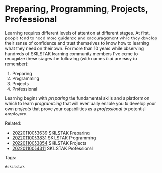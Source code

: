 # Preparing, Programming, Projects, Professional

Learning requires different levels of attention at different stages. At
first, people tend to need more guidance and encouragement while they
develop their sense of confidence and trust themselves to know how to
learning what they need on their own. For more than 10 years while
observing hundreds of SKILSTAK learning community members I've come to
recognize these stages the following (with names that are easy to
remember):

1. Preparing
1. Programming
1. Projects
1. Professional

Learning begins with *preparing* the fundamental skills and a platform
on which to learn *programming* that will eventually enable you to
develop your own *projects* that prove your capabilities as a
*professional* to potential employers. 

Related:

* [20220110053639](/20220110053639/) SKILSTAK Preparing
* [20220110053831](/20220110053831/) SKILSTAK Programming
* [20220110053854](/20220110053854/) SKILSTAK Projects
* [20220110054311](/20220110054311/) SKILSTAK Professional

Tags:

    #skilstak
